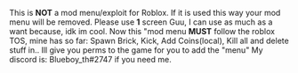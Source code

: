 This is **NOT** a mod menu/exploit for Roblox. If it is used this way your mod menu will be removed. Please use **1** screen Guu, I can use as much as a want because, idk im cool. Now this "mod menu **MUST** follow the roblox TOS, mine has so far: Spawn Brick, Kick, Add Coins(local), Kill all and delete stuff in.. Ill give you perms to the game for you to add the "menu" My discord is: Blueboy_th#2747 if you need me.
